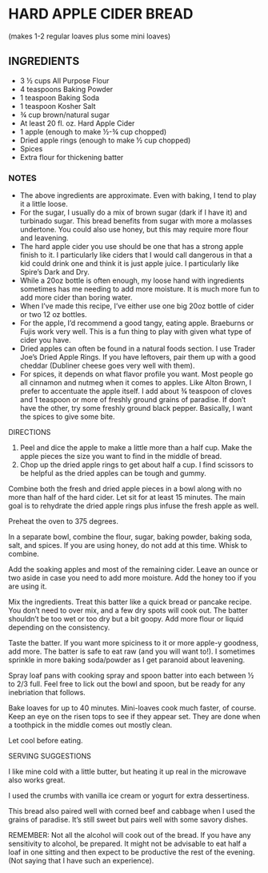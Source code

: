 # HARD APPLE CIDER BREAD

(makes 1-2 regular loaves plus some mini loaves)

## INGREDIENTS 
* 3 ½ cups All Purpose Flour 
* 4 teaspoons Baking Powder
* 1 teaspoon Baking Soda
* 1 teaspoon Kosher Salt
* ¾ cup brown/natural sugar 
* At least 20 fl. oz. Hard Apple Cider
* 1 apple  (enough to make ½-¾ cup chopped)
* Dried apple rings (enough to make ½ cup chopped)
* Spices 
* Extra flour for thickening batter

### NOTES
* The above ingredients are approximate. Even with baking, I tend to play it a little loose.
* For the sugar, I usually do a mix of brown sugar (dark if I have it) and turbinado sugar. This bread benefits from sugar with more a molasses undertone. You could also use honey, but this may require more flour and leavening.
* The hard apple cider you use should be one that has a strong apple finish to it. I particularly like ciders that I would call dangerous in that a kid could drink one and think it is just apple juice. I particularly like Spire’s Dark and Dry. 
* While a 20oz bottle is often enough, my loose hand with ingredients sometimes has me needing to add more moisture. It is much more fun to add more cider than boring water.
* When I’ve made this recipe, I’ve either use one big 20oz bottle of cider or two 12 oz bottles. 
* For the apple, I’d recommend a good tangy, eating apple. Braeburns or Fujis work very well. This is a fun thing to play with given what type of cider you have.
* Dried apples can often be found in a natural foods section. I use Trader Joe’s Dried Apple Rings. If you have leftovers, pair them up with a good cheddar (Dubliner cheese goes very well with them). 
* For spices, it depends on what flavor profile you want. Most people go all cinnamon and nutmeg when it comes to apples. Like Alton Brown, I prefer to accentuate the apple itself. I add about ¾ teaspoon of cloves and 1 teaspoon or more of freshly ground grains of paradise. If don’t have the other, try some freshly ground black pepper. Basically, I want the spices to give some bite.

DIRECTIONS
1. Peel and dice the apple to make a little more than a half cup. Make the apple pieces the size you want to find in the middle of bread.
2. Chop up the dried apple rings to get about half a cup. I find scissors to be helpful as the dried apples can be tough and gummy.

Combine both the fresh and dried apple pieces in a bowl along with no more than half of the hard cider. Let sit for at least 15 minutes. The main goal is to rehydrate the dried apple rings plus infuse the fresh apple as well. 

Preheat the oven to 375 degrees.

In a separate bowl, combine the flour, sugar, baking powder, baking soda, salt, and spices. If you are using honey, do not add at this time. Whisk to combine. 

Add the soaking apples and most of the remaining cider. Leave an ounce or two aside in case you need to add more moisture. Add the honey too if you are using it.

Mix the ingredients. Treat this batter like a quick bread or pancake recipe. You don’t need to over mix, and a few dry spots will cook out. The batter shouldn’t be too wet or too dry but a bit goopy. Add more flour or liquid depending on the consistency.

Taste the batter. If you want more spiciness to it or more apple-y goodness, add more. The batter is safe to eat raw (and you will want to!). I sometimes sprinkle in more baking soda/powder as I get paranoid about leavening.

Spray loaf pans with cooking spray and spoon batter into each between ½ to 2/3 full. Feel free to lick out the bowl and spoon, but be ready for any inebriation that follows.

Bake loaves for up to 40 minutes. Mini-loaves cook much faster, of course. Keep an eye on the risen tops to see if they appear set. They are done when a toothpick in the middle comes out mostly clean.

Let cool before eating.

SERVING SUGGESTIONS

I like mine cold with a little butter, but heating it up real in the microwave also works great. 

I used the crumbs with vanilla ice cream or yogurt for extra dessertiness.

This bread also paired well with corned beef and cabbage when I used the grains of paradise. It’s still sweet but pairs well with some savory dishes.

REMEMBER: Not all the alcohol will cook out of the bread. If you have any sensitivity to alcohol, be prepared. It might not be advisable to eat half a loaf in one sitting and then expect to be productive the rest of the evening. (Not saying that I have such an experience).
